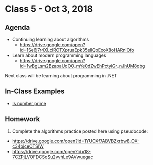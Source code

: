 # Class 5 - Oct 3, 2018

## Agenda

* Continuing learning about algorithms
  * https://drive.google.com/open?id=1Se6j7r4XLcIROTXpruaEpk35ellQpExoX8oHARnlOfo
* Learn about modern programming languages
  * https://drive.google.com/open?id=1wBgLsm2BzapaUqOO_mYe0dZwEhPctyiGr_nJhUM8qbg

Next class will be learning about programming in .NET

## In-Class Examples

* [Is number prime](IsNumberPrime.txt)

## Homework

1. Complete the algorithms practice posted here using pseudocode:
  * https://drive.google.com/open?id=1YUOXf7ABVBZxrbw8_OX-c34bjceOTSIW
  * https://drive.google.com/open?id=18-7CZPjLVOFDCSqSu2vvhLe9AVwuegac